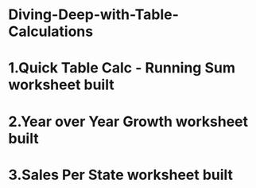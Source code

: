 # Diving-Deep-with-Table-Calculations
# 1.Quick Table Calc - Running Sum worksheet built
# 2.Year over Year Growth worksheet built
# 3.Sales Per State worksheet built
